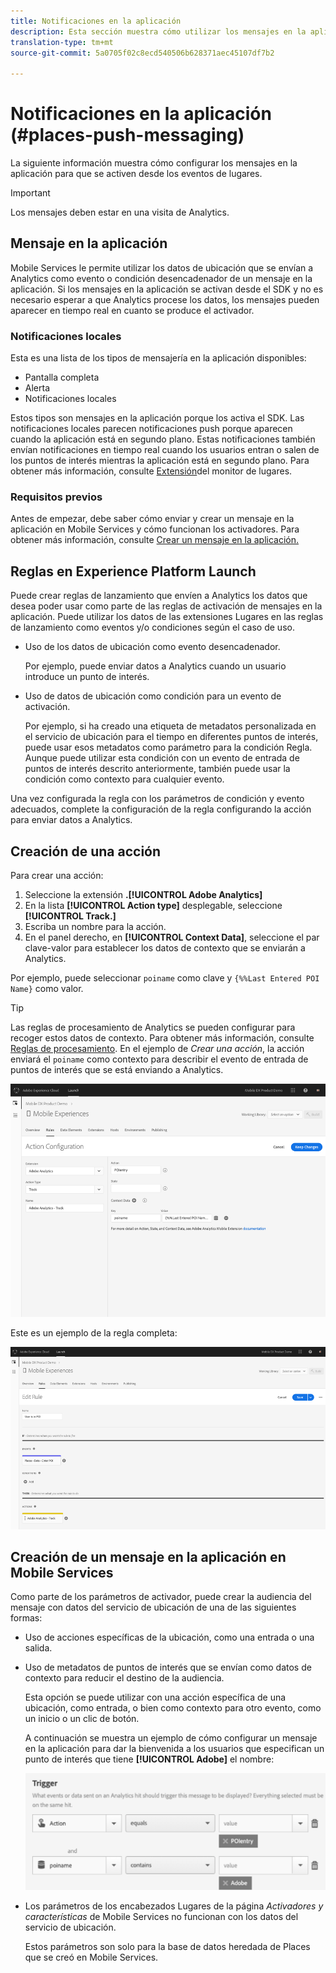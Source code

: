 ```yaml
---
title: Notificaciones en la aplicación
description: Esta sección muestra cómo utilizar los mensajes en la aplicación en lugares.
translation-type: tm+mt
source-git-commit: 5a0705f02c8ecd540506b628371aec45107df7b2

---
```



# Notificaciones en la aplicación (#places-push-messaging)

La siguiente información muestra cómo configurar los mensajes en la aplicación para que se activen desde los eventos de lugares.

>[!IMPORTANT]
>
>Los mensajes deben estar en una visita de Analytics.

## Mensaje en la aplicación

Mobile Services le permite utilizar los datos de ubicación que se envían a Analytics como evento o condición desencadenador de un mensaje en la aplicación. Si los mensajes en la aplicación se activan desde el SDK y no es necesario esperar a que Analytics procese los datos, los mensajes pueden aparecer en tiempo real en cuanto se produce el activador.

### Notificaciones locales

Esta es una lista de los tipos de mensajería en la aplicación disponibles:

* Pantalla completa
* Alerta
* Notificaciones locales

Estos tipos son mensajes en la aplicación porque los activa el SDK. Las notificaciones locales parecen notificaciones push porque aparecen cuando la aplicación está en segundo plano. Estas notificaciones también envían notificaciones en tiempo real cuando los usuarios entran o salen de los puntos de interés mientras la aplicación está en segundo plano. Para obtener más información, consulte [Extensión](/help/places-ext-aep-sdks/places-monitor-extension/places-monitor-extension.md)del monitor de lugares.

### Requisitos previos

Antes de empezar, debe saber cómo enviar y crear un mensaje en la aplicación en Mobile Services y cómo funcionan los activadores. Para obtener más información, consulte [Crear un mensaje en la aplicación.](https://docs.adobe.com/content/help/en/mobile-services/using/messaging-ug/inapp-messages/t-in-app-message.html)

## Reglas en Experience Platform Launch

Puede crear reglas de lanzamiento que envíen a Analytics los datos que desea poder usar como parte de las reglas de activación de mensajes en la aplicación. Puede utilizar los datos de las extensiones Lugares en las reglas de lanzamiento como eventos y/o condiciones según el caso de uso.

* Uso de los datos de ubicación como evento desencadenador.

   Por ejemplo, puede enviar datos a Analytics cuando un usuario introduce un punto de interés.

* Uso de datos de ubicación como condición para un evento de activación.

   Por ejemplo, si ha creado una etiqueta de metadatos personalizada en el servicio de ubicación para el tiempo en diferentes puntos de interés, puede usar esos metadatos como parámetro para la condición Regla. Aunque puede utilizar esta condición con un evento de entrada de puntos de interés descrito anteriormente, también puede usar la condición como contexto para cualquier evento.

Una vez configurada la regla con los parámetros de condición y evento adecuados, complete la configuración de la regla configurando la acción para enviar datos a Analytics.

## Creación de una acción

Para crear una acción:

1. Seleccione la extensión **.[!UICONTROL Adobe Analytics]**
1. En la lista **[!UICONTROL Action type]** desplegable, seleccione **[!UICONTROL Track.]**
1. Escriba un nombre para la acción.
1. En el panel derecho, en **[!UICONTROL Context Data]**, seleccione el par clave-valor para establecer los datos de contexto que se enviarán a Analytics.

Por ejemplo, puede seleccionar `poiname` como clave y `{%%Last Entered POI Name}` como valor.

>[!TIP]
>
>Las reglas de procesamiento de Analytics se pueden configurar para recoger estos datos de contexto. Para obtener más información, consulte [Reglas de procesamiento](https://docs.adobe.com/content/help/en/analytics/implementation/analytics-basics/ref-processing-rules.html). En el ejemplo de *Crear una acción*, la acción enviará el `poiname` como contexto para describir el evento de entrada de puntos de interés que se está enviando a Analytics.

![creación de una acción](/help/assets/configure-action.png)

Este es un ejemplo de la regla completa:

![regla completada](/help/assets/create-a-rule.png)

## Creación de un mensaje en la aplicación en Mobile Services

Como parte de los parámetros de activador, puede crear la audiencia del mensaje con datos del servicio de ubicación de una de las siguientes formas:

* Uso de acciones específicas de la ubicación, como una entrada o una salida.
* Uso de metadatos de puntos de interés que se envían como datos de contexto para reducir el destino de la audiencia.

   Esta opción se puede utilizar con una acción específica de una ubicación, como entrada, o bien como contexto para otro evento, como un inicio o un clic de botón.

   A continuación se muestra un ejemplo de cómo configurar un mensaje en la aplicación para dar la bienvenida a los usuarios que especifican un punto de interés que tiene **[!UICONTROL Adobe]** el nombre:

   ![parámetros desencadenadores](/help/assets/trigger-parameters.png)

* Los parámetros de los encabezados Lugares de la página *Activadores y características* de Mobile Services no funcionan con los datos del servicio de ubicación.

   Estos parámetros son solo para la base de datos heredada de Places que se creó en Mobile Services.